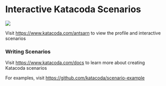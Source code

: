 # Interactive Katacoda Scenarios

[![](http://shields.katacoda.com/katacoda/antsarn/count.svg)](https://www.katacoda.com/antsarn "Get your profile on Katacoda.com")

Visit https://www.katacoda.com/antsarn to view the profile and interactive scenarios

### Writing Scenarios
Visit https://www.katacoda.com/docs to learn more about creating Katacoda scenarios

For examples, visit https://github.com/katacoda/scenario-example
